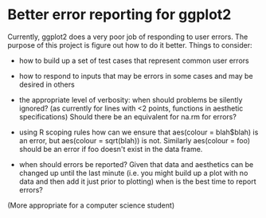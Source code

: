 Better error reporting for ggplot2
==================================

Currently, ggplot2 does a very poor job of responding to user errors.  The purpose of this project is figure out how to do it better.  Things to consider:

 * how to build up a set of test cases that represent common user errors

 * how to respond to inputs that may be errors in some cases and may be desired in others

 * the appropriate level of verbosity: when should problems be silently ignored?  (as currently for lines with <2 points, functions in aesthetic specifications)  Should there be an equivalent for na.rm for errors?
 
 * using R scoping rules how can we ensure that aes(colour = blah$blah) is an error, but aes(colour = sqrt(blah)) is not.  Similarly aes(colour = foo) should be an error if foo doesn't exist in the data frame.
 
 * when should errors be reported?  Given that data and aesthetics can be changed up until the last minute (i.e. you might build up a plot with no data and then add it just prior to plotting) when is the best time to report errors?

(More appropriate for a computer science student)